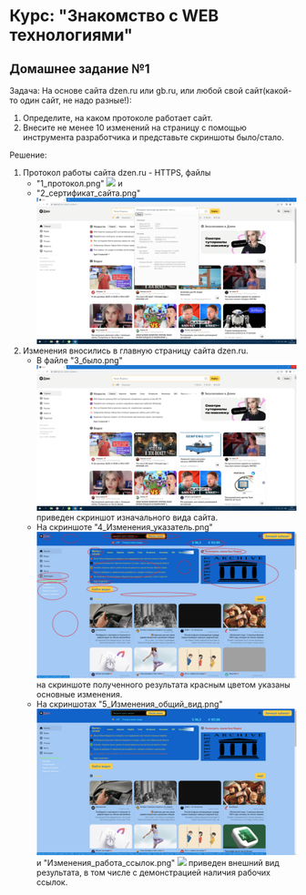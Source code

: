# Курс: "Знакомство с WEB технологиями"
## Домашнее задание №1

Задача: На основе сайта dzen.ru или gb.ru, или любой свой сайт(какой-то один сайт, не надо разные!):
1. Определите, на каком протоколе работает сайт.
2. Внесите не менее 10 изменений на страницу с помощью инструмента разработчика и представьте скриншоты было/стало.

Решение:
1. Протокол работы сайта dzen.ru - HTTPS, файлы
   * "1_протокол.png" ![](./1_протокол.png) и
   * "2_сертификат_сайта.png" ![](./2_сертификат_сайта.png)
3. Изменения вносились в главную страницу сайта dzen.ru.
   * В файле "3_было.png" ![](./3_Было.png)  приведен скриншот изначального вида сайта.
   * На скриншоте "4_Изменения_указатель.png"![](./4_Изменения_указатель.png) на скриншоте полученного результата красным цветом указаны основные изменения.
   * На скриншотах "5_Изменения_общий_вид.png"![](./5_Изменения_общий_вид.png) и "Изменения_работа_ссылок.png" ![](./Изменения_работа_ссылок.png) приведен внешний вид результата, в том числе с демонстрацией наличия рабочих ссылок.
